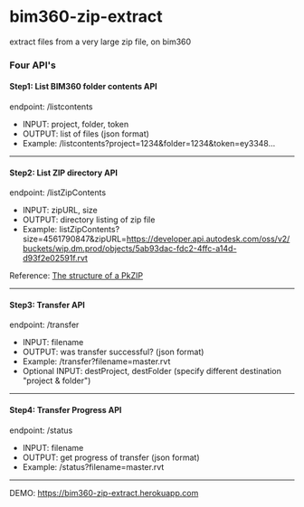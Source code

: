 # bim360-zip-extract
extract files from a very large zip file, on bim360


### Four API's


#### Step1: List BIM360 folder contents API

endpoint: /listcontents
- INPUT:  project, folder, token
- OUTPUT: list of files (json format)
- Example: /listcontents?project=1234&folder=1234&token=ey3348...

---


#### Step2: List ZIP directory API

endpoint: /listZipContents
- INPUT:  zipURL, size
- OUTPUT: directory listing of zip file
- Example: listZipContents?size=4561790847&zipURL=https://developer.api.autodesk.com/oss/v2/buckets/wip.dm.prod/objects/5ab93dac-fdc2-4ffc-a14d-d93f2e02591f.rvt

Reference: [The structure of a PkZIP](https://users.cs.jmu.edu/buchhofp/forensics/formats/pkzip.html)

---


#### Step3: Transfer API

endpoint: /transfer
- INPUT:  filename
- OUTPUT: was transfer successful?  (json format)
- Example: /transfer?filename=master.rvt
- Optional INPUT: destProject, destFolder (specify different destination "project & folder")
---


#### Step4: Transfer Progress API

endpoint: /status
- INPUT:  filename
- OUTPUT: get progress of transfer (json format)
- Example: /status?filename=master.rvt

---

DEMO: https://bim360-zip-extract.herokuapp.com

